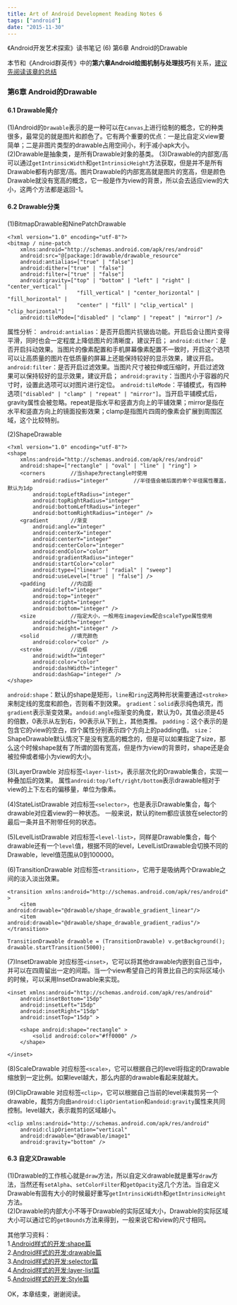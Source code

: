 ```yaml
---
title: Art of Android Development Reading Notes 6
tags: ["android"]
date: "2015-11-30"
---
```

《Android开发艺术探索》读书笔记 (6) 第6章 Android的Drawable <!--more-->

本节和《Android群英传》中的**第六章Android绘图机制与处理技巧**有关系，[建议先阅读该章的总结](/blog/2015/11/27/android-heroes-reading-notes-3/)

### 第6章 Android的Drawable
#### 6.1 Drawable简介
(1)Android的`Drawable`表示的是一种可以在`Canvas`上进行绘制的概念，它的种类很多，最常见的就是图片和颜色了。它有两个重要的优点：一是比自定义view要简单；二是非图片类型的drawable占用空间小，利于减小apk大小。
(2)Drawable是抽象类，是所有Drawable对象的基类。
(3)Drawable的内部宽/高可以通过`getIntrinsicWidth`和`getIntrinsicHeight`方法获取，但是并不是所有Drawable都有内部宽/高。图片Drawable的内部宽高就是图片的宽高，但是颜色Drawable就没有宽高的概念，它一般是作为view的背景，所以会去适应view的大小，这两个方法都是返回-1。

#### 6.2 Drawable分类
(1)BitmapDrawable和NinePatchDrawable
```
<?xml version="1.0" encoding="utf-8"?>
<bitmap / nine-patch
    xmlns:android="http://schemas.android.com/apk/res/android"
    android:src="@[package:]drawable/drawable_resource"
    android:antialias=["true" | "false"]
    android:dither=["true" | "false"]
    android:filter=["true" | "false"]
    android:gravity=["top" | "bottom" | "left" | "right" | "center_vertical" |
                      "fill_vertical" | "center_horizontal" | "fill_horizontal" |
                      "center" | "fill" | "clip_vertical" | "clip_horizontal"]
    android:tileMode=["disabled" | "clamp" | "repeat" | "mirror"] />
```
属性分析：
`android:antialias`：是否开启图片抗锯齿功能。开启后会让图片变得平滑，同时也会一定程度上降低图片的清晰度，建议开启；
`android:dither`：是否开启抖动效果。当图片的像素配置和手机屏幕像素配置不一致时，开启这个选项可以让高质量的图片在低质量的屏幕上还能保持较好的显示效果，建议开启。
`android:filter`：是否开启过滤效果。当图片尺寸被拉伸或压缩时，开启过滤效果可以保持较好的显示效果，建议开启；
`android:gravity`：当图片小于容器的尺寸时，设置此选项可以对图片进行定位。
`android:tileMode`：平铺模式，有四种选项`["disabled" | "clamp" | "repeat" | "mirror"]`。当开启平铺模式后，gravity属性会被忽略。repeat是指水平和竖直方向上的平铺效果；mirror是指在水平和竖直方向上的镜面投影效果；clamp是指图片四周的像素会扩展到周围区域，这个比较特别。

(2)ShapeDrawable
```
<?xml version="1.0" encoding="utf-8"?>
<shape    
    xmlns:android="http://schemas.android.com/apk/res/android"    
    android:shape=["rectangle" | "oval" | "line" | "ring"] >    
    <corners        //当shape为rectangle时使用
        android:radius="integer"        //半径值会被后面的单个半径属性覆盖，默认为1dp
        android:topLeftRadius="integer"        
        android:topRightRadius="integer"        
        android:bottomLeftRadius="integer"        
        android:bottomRightRadius="integer" />    
    <gradient       //渐变
        android:angle="integer"        
        android:centerX="integer"        
        android:centerY="integer"        
        android:centerColor="integer"        
        android:endColor="color"        
        android:gradientRadius="integer"        
        android:startColor="color"        
        android:type=["linear" | "radial" | "sweep"]        
        android:useLevel=["true" | "false"] />    
    <padding        //内边距
        android:left="integer"        
        android:top="integer"        
        android:right="integer"        
        android:bottom="integer" />    
    <size           //指定大小，一般用在imageview配合scaleType属性使用
        android:width="integer"        
        android:height="integer" />    
    <solid          //填充颜色
        android:color="color" />    
   	<stroke         //边框
      	android:width="integer"        
        android:color="color"        
        android:dashWidth="integer"        
        android:dashGap="integer" />
</shape>
```

`android:shape`：默认的shape是矩形，`line`和`ring`这两种形状需要通过`<stroke>`来制定线的宽度和颜色，否则看不到效果。
`gradient`：`solid`表示纯色填充，而`gradient`表示渐变效果。`andoid:angle`指渐变的角度，默认为0，其值必须是45的倍数，0表示从左到右，90表示从下到上，其他类推。
`padding`：这个表示的是包含它的view的空白，四个属性分别表示四个方向上的padding值。
`size`：ShapeDrawable默认情况下是没有宽高的概念的，但是可以如果指定了size，那么这个时候shape就有了所谓的固有宽高，但是作为view的背景时，shape还是会被拉伸或者缩小为view的大小。

(3)LayerDrawble
对应标签`<layer-list>`，表示层次化的Drawable集合，实现一种叠加后的效果。
属性`android:top/left/right/bottom`表示drawable相对于view的上下左右的偏移量，单位为像素。

(4)StateListDrawable
对应标签`<selector>`，也是表示Drawable集合，每个drawable对应着view的一种状态。
一般来说，默认的item都应该放在selector的最后一条并且不附带任何的状态。

(5)LevelListDrawable
对应标签`<level-list>`，同样是Drawable集合，每个drawable还有一个`level`值，根据不同的level，LevelListDrawable会切换不同的Drawable，level值范围从0到100000。

(6)TransitionDrawable
对应标签`<transition>`，它用于是吸纳两个Drawable之间的淡入淡出效果。
```
<transition xmlns:android="http://schemas.android.com/apk/res/android" >
    <item android:drawable="@drawable/shape_drawable_gradient_linear"/>
    <item android:drawable="@drawable/shape_drawable_gradient_radius"/>
</transition>

TransitionDrawable drawable = (TransitionDrawable) v.getBackground();
drawable.startTransition(5000);
```

(7)InsetDrawable
对应标签`<inset>`，它可以将其他drawable内嵌到自己当中，并可以在四周留出一定的间距。当一个view希望自己的背景比自己的实际区域小的时候，可以采用InsetDrawable来实现。
```
<inset xmlns:android="http://schemas.android.com/apk/res/android"
    android:insetBottom="15dp"
    android:insetLeft="15dp"
    android:insetRight="15dp"
    android:insetTop="15dp" >

    <shape android:shape="rectangle" >
        <solid android:color="#ff0000" />
    </shape>

</inset>
```

(8)ScaleDrawable
对应标签`<scale>`，它可以根据自己的level将指定的Drawable缩放到一定比例。如果level越大，那么内部的drawable看起来就越大。

(9)ClipDrawable
对应标签`<clip>`，它可以根据自己当前的level来裁剪另一个drawable，裁剪方向由`android:clipOrientation`和`andoid:gravity`属性来共同控制。level越大，表示裁剪的区域越小。
```
<clip xmlns:android="http://schemas.android.com/apk/res/android"
    android:clipOrientation="vertical"
    android:drawable="@drawable/image1"
    android:gravity="bottom" />
```

#### 6.3 自定义Drawable  
(1)Drawable的工作核心就是`draw`方法，所以自定义drawable就是重写`draw`方法，当然还有`setAlpha`、`setColorFilter`和`getOpacity`这几个方法。当自定义Drawable有固有大小的时候最好重写`getIntrinsicWidth`和`getIntrinsicHeight`方法。  
(2)Drawable的内部大小不等于Drawable的实际区域大小，Drawable的实际区域大小可以通过它的`getBounds`方法来得到，一般来说它和view的尺寸相同。  

其他学习资料：  
1.[Android样式的开发:shape篇](http://keeganlee.me/post/android/20150830)  
2.[Android样式的开发:drawable篇](http://keeganlee.me/post/android/20150916)  
3.[Android样式的开发:selector篇](http://keeganlee.me/post/android/20150905)  
4.[Android样式的开发:layer-list篇](http://keeganlee.me/post/android/20150909)  
5.[Android样式的开发:Style篇](http://keeganlee.me/post/android/20151031)  

OK，本章结束，谢谢阅读。
